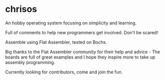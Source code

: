 chrisos
=======

An hobby operating system focusing on simplicity and learning.

Full of comments to help new programmers get involved. Don't be scared!

Assemble using Flat Assembler, tested on Bochs.

Big thanks to the Flat Assembler community for their help and advice - The boards are full of great examples and I hope they inspire more to take up assembly programming.


Currently looking for contributors, come and join the fun.
